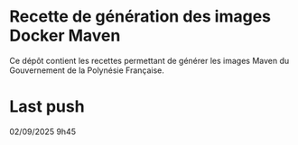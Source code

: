 # Recette de génération des images Docker Maven

Ce dépôt contient les recettes permettant de générer les images Maven du Gouvernement de la Polynésie Française.

# Last push
02/09/2025 9h45